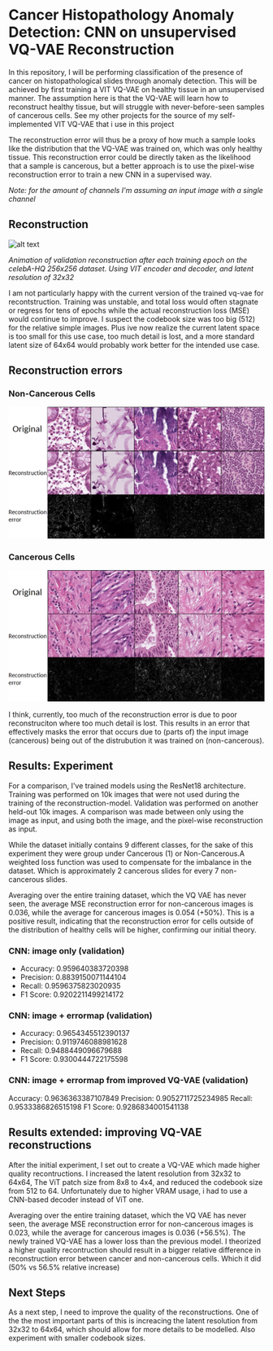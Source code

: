# Cancer Histopathology Anomaly Detection: CNN on unsupervised VQ-VAE Reconstruction

In this repository, I will be performing classification of the presence of cancer on histopathological slides through anomaly detection. This will be achieved by first training a VIT VQ-VAE on healthy tissue in an unsupervised manner. The assumption here is that the VQ-VAE will learn how to reconstruct healthy tissue, but will struggle with never-before-seen samples of cancerous cells. See my other projects for the source of my self-implemented VIT VQ-VAE that i use in this project

The reconstruction error will thus be a proxy of how much a sample looks like the distribution that the VQ-VAE was trained on, which was only healthy tissue. This reconstruction error could be directly taken as the likelihood that a sample is cancerous, but a better approach is to use the pixel-wise reconstruction error to train a new CNN in a supervised way.

*Note: for the amount of channels I'm assuming an input image with a single channel*


## Reconstruction

![alt text](gif.gif)

*Animation of validation reconstruction after each training epoch on the celebA-HQ 256x256 dataset. Using VIT encoder and decoder, and latent resolution of 32x32*

I am not particularly happy with the current version of the trained vq-vae for recontstruction. Training was unstable, and total loss would often stagnate or regress for tens of epochs while the actual reconstruction loss (MSE) would continue to improve. I suspect the codebook size was too big (512) for the relative simple images. Plus ive now realize the current latent space is too small for this use case, too much detail is lost, and a more standard latent size of 64x64 would probably work better for the intended use case.


## Reconstruction errors
### Non-Cancerous Cells
![alt text](non-cancerous.png)
### Cancerous Cells
![alt text](Cancerous.png)

I think, currently, too much of the reconstruction error is due to poor reconstruciton where too much detail is lost. This results in an error that effectively masks the error that occurs due to (parts of) the input image (cancerous) being out of the distrubution it was trained on (non-cancerous).

## Results: Experiment
For a comparison, I've trained models using the ResNet18 architecture. Training was performed on 10k images that were not used during the training of the reconstruction-model. Validation was performed on another held-out 10k images. A comparison was made between only using the image as input, and using both the image, and the pixel-wise reconstruction as input.

While the dataset initially contains 9 different classes, for the sake of this experiment they were group under Cancerous (1) or Non-Cancerous.A weighted loss function was used to compensate for the imbalance in the dataset. Which is approximately 2 cancerous slides for every 7 non-cancerous slides.

Averaging over the entire training dataset, which the VQ VAE has never seen, the average MSE reconstruction error for non-cancerous images is 0.036, while the average for cancerous images is 0.054 (+50%). This is a positive result, indicating that the reconstruction error for cells outside of the distribution of healthy cells will be higher, confirming our initial theory.

### CNN: image only (validation)
- Accuracy: 0.959640383720398
- Precision: 0.8839150071144104
- Recall: 0.9596375823020935
- F1 Score: 0.9202211499214172

### CNN: image + errormap (validation)
- Accuracy: 0.9654345512390137
- Precision: 0.9119746088981628
- Recall: 0.9488449096679688
- F1 Score: 0.9300444722175598

### CNN: image + errormap from improved VQ-VAE (validation)
Accuracy: 0.9636363387107849
Precision: 0.9052711725234985
Recall: 0.9533386826515198
F1 Score: 0.9286834001541138



## Results extended: improving VQ-VAE reconstructions

After the initial experiment, I set out to create a VQ-VAE which made higher quality recontructions. I increased the latent resolution from 32x32 to 64x64, The ViT patch size from 8x8 to 4x4, and reduced the codebook size from 512 to 64. Unfortunately due to higher VRAM usage, i had to use a CNN-based decoder instead of ViT one.

Averaging over the entire training dataset, which the VQ VAE has never seen, the average MSE reconstruction error for non-cancerous images is 0.023, while the average for cancerous images is 0.036 (+56.5%). The newly trained VQ-VAE has a lower loss than the previous model. I theorized a higher quality recontruction should result in a bigger relative difference in reconstruction error between cancer and non-cancerous cells. Which it did (50% vs 56.5% relative increase)



## Next Steps
As a next step, I need to improve the quality of the reconstructions. One of the the most important parts of this is increacing the latent resolution from 32x32 to 64x64, which should allow for more details to be modelled. Also experiment with smaller codebook sizes.

